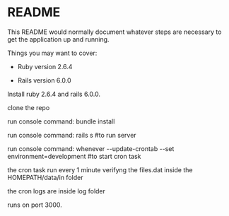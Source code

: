 # README

This README would normally document whatever steps are necessary to get the
application up and running.

Things you may want to cover:

* Ruby version 2.6.4

* Rails version 6.0.0

Install ruby 2.6.4 and rails 6.0.0.

clone the repo

run console command:
bundle install

run console command:
rails s #to run server

run console command:
whenever --update-crontab --set environment=development #to start cron task

the cron task run every 1 minute verifyng
the files.dat inside the HOMEPATH/data/in folder

the cron logs are inside log folder

runs on port 3000.
